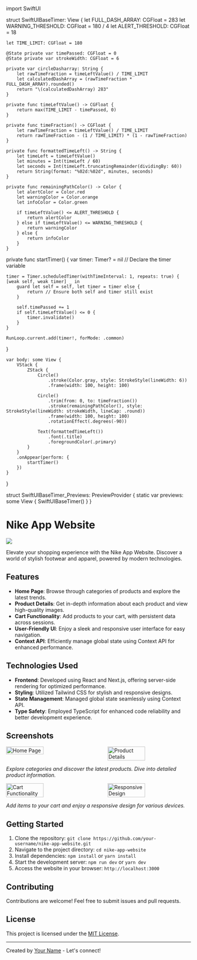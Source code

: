 import SwiftUI

struct SwiftUIBaseTimer: View {
    let FULL_DASH_ARRAY: CGFloat = 283
    let WARNING_THRESHOLD: CGFloat = 180 / 4
    let ALERT_THRESHOLD: CGFloat = 18

    let TIME_LIMIT: CGFloat = 180

    @State private var timePassed: CGFloat = 0
    @State private var strokeWidth: CGFloat = 6

    private var circleDasharray: String {
        let rawTimeFraction = timeLeftValue() / TIME_LIMIT
        let calculatedDashArray = (rawTimeFraction * FULL_DASH_ARRAY).rounded()
        return "\(calculatedDashArray) 283"
    }

    private func timeLeftValue() -> CGFloat {
        return max(TIME_LIMIT - timePassed, 0)
    }

    private func timeFraction() -> CGFloat {
        let rawTimeFraction = timeLeftValue() / TIME_LIMIT
        return rawTimeFraction - (1 / TIME_LIMIT) * (1 - rawTimeFraction)
    }

    private func formattedTimeLeft() -> String {
        let timeLeft = timeLeftValue()
        let minutes = Int(timeLeft / 60)
        let seconds = Int(timeLeft.truncatingRemainder(dividingBy: 60))
        return String(format: "%02d:%02d", minutes, seconds)
    }

    private func remainingPathColor() -> Color {
        let alertColor = Color.red
        let warningColor = Color.orange
        let infoColor = Color.green

        if timeLeftValue() <= ALERT_THRESHOLD {
            return alertColor
        } else if timeLeftValue() <= WARNING_THRESHOLD {
            return warningColor
        } else {
            return infoColor
        }
    }

  private func startTimer() {
    var timer: Timer? = nil // Declare the timer variable

    timer = Timer.scheduledTimer(withTimeInterval: 1, repeats: true) { [weak self, weak timer] _ in
        guard let self = self, let timer = timer else {
            return // Ensure both self and timer still exist
        }
        
        self.timePassed += 1
        if self.timeLeftValue() <= 0 {
            timer.invalidate()
        }
    }
    
    RunLoop.current.add(timer!, forMode: .common)
}


    var body: some View {
        VStack {
            ZStack {
                Circle()
                    .stroke(Color.gray, style: StrokeStyle(lineWidth: 6))
                    .frame(width: 100, height: 100)

                Circle()
                    .trim(from: 0, to: timeFraction())
                    .stroke(remainingPathColor(), style: StrokeStyle(lineWidth: strokeWidth, lineCap: .round))
                    .frame(width: 100, height: 100)
                    .rotationEffect(.degrees(-90))

                Text(formattedTimeLeft())
                    .font(.title)
                    .foregroundColor(.primary)
            }
        }
        .onAppear(perform: {
            startTimer()
        })
    }
}

struct SwiftUIBaseTimer_Previews: PreviewProvider {
    static var previews: some View {
        SwiftUIBaseTimer()
    }
}


# Nike App Website

<img src="https://github.com/SadiPro07/Nextjs-NikeApp/assets/109628645/755e5a02-aea7-4111-98ed-c910c5d3047e" />
 <!-- Replace![nike1](https://github.com/SadiPro07/Nextjs-NikeApp/assets/109628645/755e5a02-aea7-4111-98ed-c910c5d3047e)
 with an attractive header image -->

Elevate your shopping experience with the Nike App Website. Discover a world of stylish footwear and apparel, powered by modern technologies.

## Features

- **Home Page**: Browse through categories of products and explore the latest trends.
- **Product Details**: Get in-depth information about each product and view high-quality images.
- **Cart Functionality**: Add products to your cart, with persistent data across sessions.
- **User-Friendly UI**: Enjoy a sleek and responsive user interface for easy navigation.
- **Context API**: Efficiently manage global state using Context API for enhanced performance.

## Technologies Used

- **Frontend**: Developed using React and Next.js, offering server-side rendering for optimized performance.
- **Styling**: Utilized Tailwind CSS for stylish and responsive designs.
- **State Management**: Managed global state seamlessly using Context API.
- **Type Safety**: Employed TypeScript for enhanced code reliability and better development experience.


## Screenshots

<div style="display: flex; justify-content: space-between;">
  <img src="https://github.com/SadiPro07/Nextjs-NikeApp/assets/109628645/798a1205-51a2-40ba-97c7-4bae327ffb5d" alt="Home Page" width="45%">
  <img src="https://github.com/SadiPro07/Nextjs-NikeApp/assets/109628645/7c655ca1-02c4-43f2-99dc-1af47ab9b720" alt="Product Details" width="45%">
</div>
<!-- Replace with your screenshot images and adjust the width values as needed -->

*Explore categories and discover the latest products. Dive into detailed product information.*

<div style="display: flex; justify-content: space-between;">
  <img src="https://github.com/SadiPro07/Nextjs-NikeApp/assets/109628645/f7dc4ad3-344a-42ab-a914-5a2099515ccb" alt="Cart Functionality" width="45%">
  <img src="https://github.com/SadiPro07/Nextjs-NikeApp/assets/109628645/7e7d278e-ec3d-4e36-bb5e-181a4b74535f" alt="Responsive Design" width="45%">
</div>
<!-- Replace with your screenshot images and adjust the width values as needed -->

*Add items to your cart and enjoy a responsive design for various devices.*


## Getting Started

1. Clone the repository: `git clone https://github.com/your-username/nike-app-website.git`
2. Navigate to the project directory: `cd nike-app-website`
3. Install dependencies: `npm install` or `yarn install`
4. Start the development server: `npm run dev` or `yarn dev`
5. Access the website in your browser: `http://localhost:3000`


## Contributing

Contributions are welcome! Feel free to submit issues and pull requests.

## License

This project is licensed under the [MIT License](LICENSE).

---

Created by [Your Name](https://github.com/your-username) - Let's connect!
